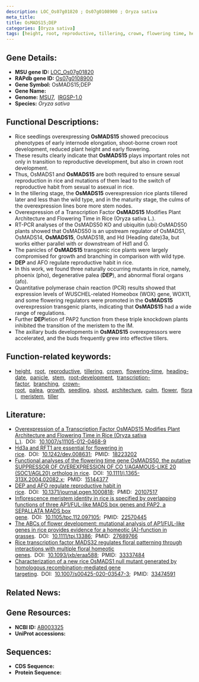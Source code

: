 ```yaml
---
description: LOC_Os07g01820 ; Os07g0108900 ; Oryza sativa
meta_title:
title: OsMADS15;DEP
categories: [Oryza sativa]
tags: [height, root, reproductive, tillering, crown, flowering time, heading date, panicle, stem, root development, transcription factor, branching, crown root, palea, growth, seedling, shoot, architecture, culm, flower, floral, meristem, tiller]
---
```


## Gene Details:
- **MSU gene ID:** [LOC_Os07g01820](http://rice.uga.edu/cgi-bin/ORF_infopage.cgi?orf=LOC_Os07g01820)  
- **RAPdb gene ID:** [Os07g0108900](https://rapdb.dna.affrc.go.jp/locus/?name=Os07g0108900)  
- **Gene Symbol:** OsMADS15;DEP
- **Gene Name:**
- **Genome:**  [MSU7](http://rice.uga.edu/),&nbsp;&nbsp;[IRGSP-1.0](https://rapdb.dna.affrc.go.jp/download/irgsp1.html)
- **Species:** *Oryza sativa*

## Functional Descriptions:
   - Rice seedlings overexpressing **OsMADS15** showed precocious phenotypes of early internode elongation, shoot-borne crown root development, reduced plant height and early flowering.
   - These results clearly indicate that **OsMADS15** plays important roles not only in transition to reproductive development, but also in crown root development.
   - Thus, OsMADS1 and **OsMADS15** are both required to ensure sexual reproduction in rice and mutations of them lead to the switch of reproductive habit from sexual to asexual in rice.
   - In the tillering stage, the **OsMADS15** overexpression rice plants tillered later and less than the wild type, and in the maturity stage, the culms of the overexpression lines bore more stem nodes.
   - Overexpression of a Transcription Factor **OsMADS15** Modifies Plant Architecture and Flowering Time in Rice (Oryza sativa L.).
   - RT-PCR analyses of the OsMADS50 KO and ubiquitin (ubi):OsMADS50 plants showed that OsMADS50 is an upstream regulator of OsMADS1, OsMADS14, **OsMADS15**, OsMADS18, and Hd (Heading date)3a, but works either parallel with or downstream of Hd1 and O.
   - The panicles of **OsMADS15** transgenic rice plants were largely compromised for growth and branching in comparison with wild type.
   - **DEP** and AFO regulate reproductive habit in rice.
   - In this work, we found three naturally occurring mutants in rice, namely, phoenix (pho), degenerative palea (**DEP**), and abnormal floral organs (afo).
   - Quantitative polymerase chain reaction (PCR) results showed that expression levels of WUSCHEL-related Homeobox (WOX) gene, WOX11, and some flowering regulators were promoted in the **OsMADS15** overexpression transgenic plants, indicating that **OsMADS15** had a wide range of regulations.
   - Further **DEP**letion of PAP2 function from these triple knockdown plants inhibited the transition of the meristem to the IM.
   - The axillary buds developments in **OsMADS15** overexpressors were accelerated, and the buds frequently grew into effective tillers.

## Function-related keywords:
   - [height](/tags/height/),&nbsp;&nbsp;[root](/tags/root/),&nbsp;&nbsp;[reproductive](/tags/reproductive/),&nbsp;&nbsp;[tillering](/tags/tillering/),&nbsp;&nbsp;[crown](/tags/crown/),&nbsp;&nbsp;[flowering-time](/tags/flowering-time/),&nbsp;&nbsp;[heading-date](/tags/heading-date/),&nbsp;&nbsp;[panicle](/tags/panicle/),&nbsp;&nbsp;[stem](/tags/stem/),&nbsp;&nbsp;[root-development](/tags/root-development/),&nbsp;&nbsp;[transcription-factor](/tags/transcription-factor/),&nbsp;&nbsp;[branching](/tags/branching/),&nbsp;&nbsp;[crown-root](/tags/crown-root/),&nbsp;&nbsp;[palea](/tags/palea/),&nbsp;&nbsp;[growth](/tags/growth/),&nbsp;&nbsp;[seedling](/tags/seedling/),&nbsp;&nbsp;[shoot](/tags/shoot/),&nbsp;&nbsp;[architecture](/tags/architecture/),&nbsp;&nbsp;[culm](/tags/culm/),&nbsp;&nbsp;[flower](/tags/flower/),&nbsp;&nbsp;[floral](/tags/floral/),&nbsp;&nbsp;[meristem](/tags/meristem/),&nbsp;&nbsp;[tiller](/tags/tiller/)

## Literature:
   - [Overexpression of a Transcription Factor OsMADS15 Modifies Plant Architecture and Flowering Time in Rice (Oryza sativa L.)](https://www.doi.org/10.1007/s11105-012-0468-9).&nbsp;&nbsp;DOI:&nbsp;&nbsp;[10.1007/s11105-012-0468-9](https://www.doi.org/10.1007/s11105-012-0468-9)
   - [Hd3a and RFT1 are essential for flowering in rice](https://www.doi.org/10.1242/dev.008631).&nbsp;&nbsp;DOI:&nbsp;&nbsp;[10.1242/dev.008631](https://www.doi.org/10.1242/dev.008631);&nbsp;&nbsp;PMID:&nbsp;&nbsp;[18223202](https://pubmed.ncbi.nlm.nih.gov/18223202/)
   - [Functional analyses of the flowering time gene OsMADS50, the putative SUPPRESSOR OF OVEREXPRESSION OF CO 1/AGAMOUS-LIKE 20 (SOC1/AGL20) ortholog in rice](https://www.doi.org/10.1111/j.1365-313X.2004.02082.x).&nbsp;&nbsp;DOI:&nbsp;&nbsp;[10.1111/j.1365-313X.2004.02082.x](https://www.doi.org/10.1111/j.1365-313X.2004.02082.x);&nbsp;&nbsp;PMID:&nbsp;&nbsp;[15144377](https://pubmed.ncbi.nlm.nih.gov/15144377/)
   - [DEP and AFO regulate reproductive habit in rice](https://www.doi.org/10.1371/journal.pgen.1000818).&nbsp;&nbsp;DOI:&nbsp;&nbsp;[10.1371/journal.pgen.1000818](https://www.doi.org/10.1371/journal.pgen.1000818);&nbsp;&nbsp;PMID:&nbsp;&nbsp;[20107517](https://pubmed.ncbi.nlm.nih.gov/20107517/)
   - [Inflorescence meristem identity in rice is specified by overlapping functions of three AP1/FUL-like MADS box genes and PAP2, a SEPALLATA MADS box gene](https://www.doi.org/10.1105/tpc.112.097105).&nbsp;&nbsp;DOI:&nbsp;&nbsp;[10.1105/tpc.112.097105](https://www.doi.org/10.1105/tpc.112.097105);&nbsp;&nbsp;PMID:&nbsp;&nbsp;[22570445](https://pubmed.ncbi.nlm.nih.gov/22570445/)
   - [The ABCs of flower development: mutational analysis of AP1/FUL-like genes in rice provides evidence for a homeotic (A)-function in grasses](https://www.doi.org/10.1111/tpj.13386).&nbsp;&nbsp;DOI:&nbsp;&nbsp;[10.1111/tpj.13386](https://www.doi.org/10.1111/tpj.13386);&nbsp;&nbsp;PMID:&nbsp;&nbsp;[27689766](https://pubmed.ncbi.nlm.nih.gov/27689766/)
   - [Rice transcription factor MADS32 regulates floral patterning through interactions with multiple floral homeotic genes](https://www.doi.org/10.1093/jxb/eraa588).&nbsp;&nbsp;DOI:&nbsp;&nbsp;[10.1093/jxb/eraa588](https://www.doi.org/10.1093/jxb/eraa588);&nbsp;&nbsp;PMID:&nbsp;&nbsp;[33337484](https://pubmed.ncbi.nlm.nih.gov/33337484/)
   - [Characterization of a new rice OsMADS1 null mutant generated by homologous recombination-mediated gene targeting](https://www.doi.org/10.1007/s00425-020-03547-3).&nbsp;&nbsp;DOI:&nbsp;&nbsp;[10.1007/s00425-020-03547-3](https://www.doi.org/10.1007/s00425-020-03547-3);&nbsp;&nbsp;PMID:&nbsp;&nbsp;[33474591](https://pubmed.ncbi.nlm.nih.gov/33474591/)

## Related News:

## Gene Resources:
- **NCBI ID:**  [AB003325](http://www.ncbi.nlm.nih.gov/nuccore/AB003325)
- **UniProt accessions:** [](https://www.uniprot.org/uniprotkb//entry)

## Sequences:
- **CDS Sequence:**
- **Protein Sequence:**
